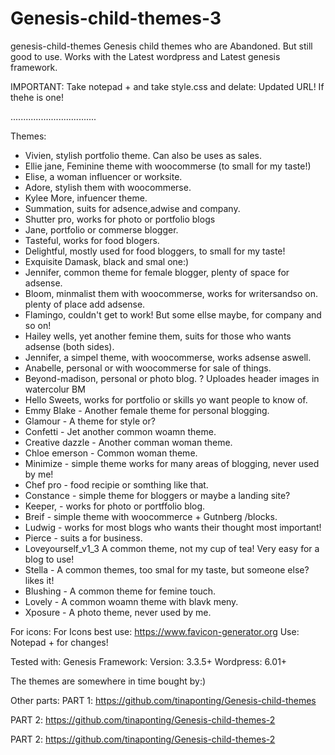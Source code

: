 # Genesis-child-themes-3

genesis-child-themes
Genesis child themes who are Abandoned. But still good to use. Works with the Latest wordpress and Latest genesis framework.

IMPORTANT: Take notepad + and take style.css and delate: Updated URL! If thehe is one!

..................................

Themes:

* Vivien, stylish portfolio theme. Can also be uses as sales.
* Ellie jane, Feminine theme with woocommerse  (to small for my taste!)
* Elise, a woman influencer or worksite.
* Adore, stylish them with woocommerse.
* Kylee More, infuencer theme.
* Summation, suits for adsence,adwise and company.
* Shutter pro, works for photo or portfolio blogs
* Jane, portfolio or commerse blogger.
* Tasteful, works for food blogers.
* Delightful, mostly used for food bloggers, to small for my taste!
* Exquisite Damask, black and smal one:)
* Jennifer, common theme for female blogger, plenty of space for adsense.
* Bloom, minmalist them with woocommerse, works for writersandso on. plenty of place add adsense.
* Flamingo, couldn't  get to work! But some ellse maybe, for company and so on!
* Hailey wells, yet another femine them, suits for those who wants adsense (both sides).
* Jennifer, a simpel theme, with woocommerse, works adsense aswell.
* Anabelle, personal or with woocommerse for sale of things.
* Beyond-madison, personal or photo blog. ? Uploades header images in watercolur BM
* Hello Sweets, works for portfolio or skills yo want people to know of.
* Emmy Blake - Another female theme for personal blogging.
* Glamour - A theme for style or?
* Confetti - Jet another common woamn theme.
* Creative dazzle  - Another comman woman theme.
* Chloe emerson  - Common woman theme.
* Minimize - simple theme works for many areas of blogging, never used by me!
* Chef pro - food recipie or somthing like that.
* Constance - simple theme for bloggers or maybe a landing site? 
* Keeper, - works for photo or portffolio blog.
* Breif - simple theme with woocommerce + Gutnberg /blocks.
* Ludwig - works for most blogs who wants their thought most important!
* Pierce - suits a for business.
* Loveyourself_v1_3 A common theme, not my cup of tea! Very easy for a blog to use!
* Stella - A common themes, too smal for my taste, but someone else? likes it!
* Blushing - A  common theme for femine touch.
* Lovely - A common woamn theme with blavk meny.
* Xposure - A photo theme, never used by me.



For icons: For Icons best use: https://www.favicon-generator.org Use: Notepad + for changes!

Tested with: Genesis Framework: Version: 3.3.5+ Wordpress: 6.01+

The themes are somewhere in time bought by:)

Other parts:
PART 1: https://github.com/tinaponting/Genesis-child-themes

PART 2: https://github.com/tinaponting/Genesis-child-themes-2

PART 2: https://github.com/tinaponting/Genesis-child-themes-2


